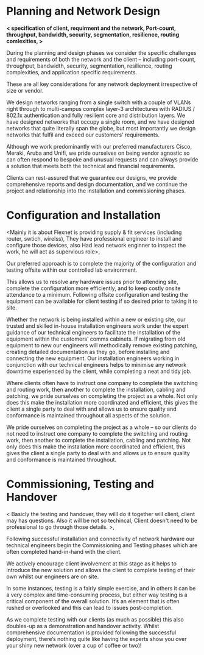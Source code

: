 # Planning and Network Design
**< specification of client, requirment and the network, Port-count, throughput, bandwidth, security, segmentation, resilience, routing comlexities,   >**

During the planning and design phases we consider the specific challenges and requirements of both the network and the client – including port-count, throughput, bandwidth, security, segmentation, resilience, routing complexities, and application specific requirements.

These are all key considerations for any network deployment irrespective of size or vendor.

We design networks ranging from a single switch with a couple of VLANs right through to multi-campus complex layer-3 architectures with RADIUS / 802.1x authentication and fully resilient core and distribution layers. We have designed networks that occupy a single room, and we have designed networks that quite literally span the globe, but most importantly we design networks that fulfil and exceed our customers’ requirements.

Although we work predominantly with our preferred manufacturers Cisco, Meraki, Aruba and Unifi, we pride ourselves on being vendor agnostic so can often respond to bespoke and unusual requests and can always provide a solution that meets both the technical and financial requirements.

Clients can rest-assured that we guarantee our designs, we provide comprehensive reports and design documentation, and we continue the project and relationship into the installation and commissioning phases.


# Configuration and Installation
<Mainly it is about Flexnet is providing supply & fit services (including router, swtich, wirelss), They have professional engineer to install and configure those devices, also Had lead network enginner to inspect the work, he will act as supervious role>, 

Our preferred approach is to complete the majority of the configuration and testing offsite within our controlled lab environment.

This allows us to resolve any hardware issues prior to attending site, complete the configuration more efficiently, and to keep costly onsite attendance to a minimum. Following offsite configuration and testing the equipment can be available for client testing if so desired prior to taking it to site.

Whether the network is being installed within a new or existing site, our trusted and skilled in-house installation engineers work under the expert guidance of our technical engineers to facilitate the installation of the equipment within the customers’ comms cabinets. If migrating from old equipment to new our engineers will methodically remove existing patching, creating detailed documentation as they go, before installing and connecting the new equipment. Our installation engineers working in conjunction with our technical engineers helps to minimise any network downtime experienced by the client, while completing a neat and tidy job.

Where clients often have to instruct one company to complete the switching and routing work, then another to complete the installation, cabling and patching, we pride ourselves on completing the project as a whole. Not only does this make the installation more coordinated and efficient, this gives the client a single party to deal with and allows us to ensure quality and conformance is maintained throughout all aspects of the solution.

We pride ourselves on completing the project as a whole – so our clients do not need to instruct one company to complete the switching and routing work, then another to complete the installation, cabling and patching. Not only does this make the installation more coordinated and efficient, this gives the client a single party to deal with and allows us to ensure quality and conformance is maintained throughout.


# Commissioning, Testing and Handover
 < Basicly the testing and handover, they willl do it together will client, client may has questions. Also it will be not so techincal, Client doesn't need to be professional to go through those details. >,

Following successful installation and connectivity of network hardware our technical engineers begin the Commissioning and Testing phases which are often completed hand-in-hand with the client.

We actively encourage client involvement at this stage as it helps to introduce the new solution and allows the client to complete testing of their own whilst our engineers are on site.

In some instances, testing is a fairly simple exercise, and in others it can be a very complex and time-consuming process, but either way testing is a critical component of the overall solution. It’s an element that is often rushed or overlooked and this can lead to issues post-completion.

As we complete testing with our clients (as much as possible) this also doubles-up as a demonstration and handover activity. Whilst comprehensive documentation is provided following the successful deployment, there’s nothing quite like having the experts show you over your shiny new network (over a cup of coffee or two)!
